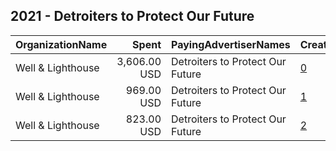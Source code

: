 ## 2021 - Detroiters to Protect Our Future 
|OrganizationName|Spent|PayingAdvertiserNames|CreativeUrls|Impressions|Genders|AgeBrackets|CountryCodes|BillingAddresses|CandidateBallotInformation|
|:---|---:|:---|:---|---:|:---|:---|:---|:---|:---|
|Well & Lighthouse|3,606.00 USD|Detroiters to Protect Our Future|[0](https://www.snap.com/political-ads/asset/f865160fee6c684c8128ed119f2176422ac2e1b9f5d89a42147c16845212380f?mediaType=mp4)|227,510||18+|united states|US|Detroiters to Protect Our Future|
|Well & Lighthouse|969.00 USD|Detroiters to Protect Our Future|[1](https://www.snap.com/political-ads/asset/720dc48f8da7e1918cccd5b9335cd4dd6d7731d1a1d821775a60b8bacad4e0c8?mediaType=mp4)|60,948||18+|united states|US|Detroiters to Protect Our Future|
|Well & Lighthouse|823.00 USD|Detroiters to Protect Our Future|[2](https://www.snap.com/political-ads/asset/6acee6011aba94d3a66ea08775f9e24a965bec4672cbe52406723ce8501a3038?mediaType=mp4)|45,757||18+|united states|US|Detroiters to Protect Our Future|
